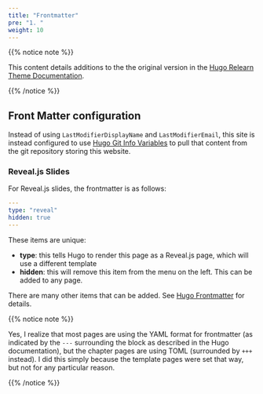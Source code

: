 ```yaml
---
title: "Frontmatter"
pre: "1. "
weight: 10
---
```


{{% notice note %}}

This content details additions to the the original version in the [Hugo Relearn Theme Documentation](https://mcshelby.github.io/hugo-theme-relearn/cont/pages/#frontmatter-configuration).

{{% /notice %}}

## Front Matter configuration

Instead of using `LastModifierDisplayName` and `LastModifierEmail`, this site is instead configured to use [Hugo Git Info Variables](https://gohugo.io/variables/git/) to pull that content from the git repository storing this website. 

### Reveal.js Slides

For Reveal.js slides, the frontmatter is as follows:

```yaml
---
type: "reveal"
hidden: true
---
```

These items are unique:

* **type**: this tells Hugo to render this page as a Reveal.js page, which will use a different template
* **hidden**: this will remove this item from the menu on the left. This can be added to any page.

There are many other items that can be added. See [Hugo Frontmatter](https://gohugo.io/content-management/front-matter/) for details.

{{% notice note %}}

Yes, I realize that most pages are using the YAML format for frontmatter (as indicated by the `---` surrounding the block as described in the Hugo documentation), but the chapter pages are using TOML (surrounded by `+++` instead). I did this simply because the template pages were set that way, but not for any particular reason.

{{% /notice %}}